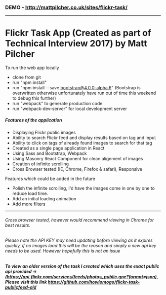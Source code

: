 ### DEMO - http://mattpilcher.co.uk/sites/flickr-task/

***

# Flickr Task App (Created as part of Technical Interview 2017) by Matt Pilcher

To run the web app locally
- clone from git
- run "npm install"
- run "npm install --save bootstrap@4.0.0-alpha.6" (Bootstrap is overwritten otherwise unfortunately have run out of time this weekend to debug this further)
- run "webpack" to generate production code
- run "webpack-dev-server" for local development server

##### Features of the application
- Displaying Flickr public images
- Ability to search Flickr feed and display results based on tag and input
- Ability to click on tags of already found images to search for that tag
- Created as a single page application in React
- Using Sass and Bootstrap, Webpack
- Using Masonry React Component for clean alignment of images
- Creation of infinite scrolling
- Cross Browser tested (IE, Chrome, Firefox & safari), Responsive


Features which could be added in the future
- Polish the infinite scrolling, I'd have the images come in one by one to reduce load time.
- Add an initial loading animation
- Add more filters

***

###### Cross browser tested, however would recommend viewing in Chrome for best results.

###### Please note the API KEY may need updating before viewing as it expires quickly, if no images load this will be the reason and simply a new api key needs to be used. However hopefully this is not an issue

##### To view an older version of the task I created which uses the exact public api provided -> (https://api.flickr.com/services/feeds/photos_public.gne?format=json), Please visit this link https://github.com/howlomogo/flickr-task-publicfeed-old
